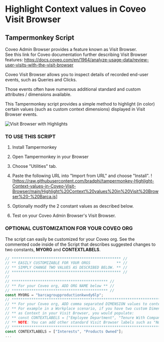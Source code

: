# Highlight Context values in Coveo Visit Browser

## Tampermonkey Script

Coveo Admin Browser provides a feature known as Visit Browser.  
See this link for Coveo documentation further describing Visit Browser features: https://docs.coveo.com/en/1964/analyze-usage-data/review-user-visits-with-the-visit-browser

Coveo Visit Browser allows you to inspect details of recorded end-user events, such as Queries and Clicks.

Those events often have numerous additional standard and custom attributes / dimensions available.

This Tampermonkey script provides a simple method to highlight (in color) certain values (such as custom context dimensions) displayed in Visit Browser events.

![Visit Browser with Highlights](https://drive.google.com/uc?id=1IMy30bPZre8pDkGfAccs_6FIlVLByocL&export=download)



### TO USE THIS SCRIPT

1. Install Tampermonkey
2. Open Tampermonkey in your Browser
3. Choose "Utilities" tab.
4. Paste the following URL into "Import from URL" and choose "Install".
     ![https://raw.githubusercontent.com/bradphi/tampermonkey-Highlight-Context-values-in-Coveo-Visit-Browser/main/Highlight%20Context%20values%20in%20Visit%20Browser%20-%20Barca.js] 
   
5. Optionally modify the 2 constant values as described below.
6. Test on your Coveo Admin Browser's Visit Browser.

### OPTIONAL CUSTOMIZATION FOR YOUR COVEO ORG

The script can easily be customized for your Coveo org.
See the commented code inside of the Script that describes suggested changes to two constants, **MYORG** and **CONTEXTLABELS**.

```JavaScript
// ************************************************** //
// ** EASILY CUSTOMIZABLE FOR YOUR ORGS            ** //
// ** SIMPLY CHANGE TWO VALUES AS DESCRIBED BELOW. ** //
// ************************************************** //
//
// ******************************************** //
// ** For your Coveo org, ADD ORG NAME below ** //
// ******************************************** //
const MYORG = "barcagroupproductionkwvdy6lp";
// *************************************************************************** //
// ** For your Coveo org, ADD comma separated DIMENSION values to contextLabels below ** //
// ** For example in a Workplace scenario, if you have two custom Dimensions showing...
// ** as Context in your Visit Browser, you would populate:
// ** const CONTEXTLABELS = ["Employee Department", "Tenure With Company"];
// ** NOTE: You can add other standard Visit Browser labels such as "Number of Results" if desired.
// *************************************************************************** //
const CONTEXTLABELS = ["Interests", "Products Owned"];
...
```
